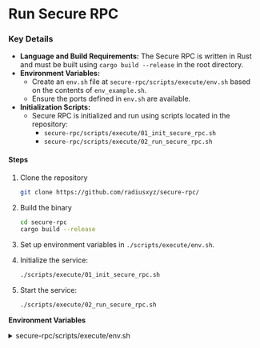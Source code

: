 # Run Secure RPC

### Key Details

* **Language and Build Requirements:** The Secure RPC is written in Rust and must be built using `cargo build --release` in the root directory.
* **Environment Variables:**
  * Create an `env.sh` file at `secure-rpc/scripts/execute/env.sh` based on the contents of `env_example.sh`.
  * Ensure the ports defined in `env.sh` are available.
* **Initialization Scripts:**
  * Secure RPC is initialized and run using scripts located in the repository:
    * `secure-rpc/scripts/execute/01_init_secure_rpc.sh`
    * `secure-rpc/scripts/execute/02_run_secure_rpc.sh`

#### Steps

1.  Clone the repository

    ```sh
    git clone https://github.com/radiusxyz/secure-rpc/
    ```
2.  Build the binary

    ```sh
    cd secure-rpc
    cargo build --release
    ```
3. Set up environment variables in `./scripts/execute/env.sh`.
4.  Initialize the service:

    ```bash
    ./scripts/execute/01_init_secure_rpc.sh
    ```
5.  Start the service:

    ```bash
    ./scripts/execute/02_run_secure_rpc.sh
    ```

**Environment Variables**

<details>

<summary>secure-rpc/scripts/execute/env.sh</summary>

{% code overflow="wrap" %}
```bash
#!/bin/bash
SCRIPT_PATH="$( cd -- "$(dirname "$0")" >/dev/null 2>&1 ; pwd -P )"
PROJECT_ROOT_PATH="$( cd $SCRIPT_PATH/../.. >/dev/null 2>&1 ; pwd -P )"

BIN_FILE_NAME="secure-rpc"
BIN_PATH="$PROJECT_ROOT_PATH/scripts/$BIN_FILE_NAME"

DATA_PATH=$PROJECT_ROOT_PATH/data
CONFIG_FILE_PATH=$DATA_PATH/Config.toml

# Copy the new version's binary to the scripts directory
if [[ -f "$PROJECT_ROOT_PATH/target/release/$BIN_FILE_NAME" ]]; then
  cp $PROJECT_ROOT_PATH/target/release/$BIN_FILE_NAME $PROJECT_ROOT_PATH/scripts
fi

# Check if the binary exists
if [[ ! -f "$BIN_PATH" ]]; then
    echo "Error: Secure RPC binary not found at $BIN_PATH"
    echo "Please run this command 'cp $PROJECT_ROOT_PATH/target/release/$BIN_FILE_NAME $PROJECT_ROOT_PATH/scripts' after building the project"
    exit 1
fi

# ONLY THE FOLLOWING VARIABLES SHOULD BE CHANGED

# ============================
# 🔒 Secure RPC Configuration
# ============================

# 🎯 Used to configure the RPC endpoint that can be identified and accessed 
# by users and transaction orderers.
SECURE_RPC_EXTERNAL_RPC_URL="http://127.0.0.1:6666"  # 🌐 External IP - Please update this.

# ============================
# 🔵 Rollup Configuration
# ============================

# 🏗️ Due to the ordering of transactions across multiple rollups, 
# the Rollup ID is required to identify the target rollup executor.
ROLLUP_ID="nodeinfra_rollup"  # ⚠️ Please update this Rollup ID.

# 💡 Since wallets support adding only a single network RPC URL, Secure-RPC must provide 
# all the methods that would be accessible without it when directly communicating 
# with the blockchain. Therefore, ROLLUP_RPC_URL is used to retrieve rollup information 
# and forward it to the wallet or client.
ROLLUP_RPC_URL="http://131.153.159.15:8123"  # 🌐 Please update this Rollup RPC URL.

# ============================
# 🔄 Tx_Orderer Configuration
# ============================

# 🎯 Used to identify the target IP of the transaction orderer (tx_orderer) 
# responsible for receiving encrypted transactions and responding with order commitments.
TX_ORDERER_RPC_RPC_URL="http://127.0.0.1:7777"  # 🌐 Please update this Tx_Orderer (external) RPC URL.

# ============================
# 🔐 Encrypted Transaction Type
# ============================

# 🔏 Specifies the cryptographic scheme used for encrypting the user's transactions.
# Options: skde / pvde
ENCRYPTED_TRANSACTION_TYPE="skde"

# ============================
# 🔑 DKG (Distributed Key Generator)
# ============================

# 🔓 Used for retrieving SKDE parameters, encryption keys, and decryption keys from the DKG.
DISTRIBUTED_KEY_GENERATOR_RPC_URL="http://127.0.0.1:7100"  # 🌐 Please update this Distributed Key Generator (external) RPC URL.
```
{% endcode %}

</details>

